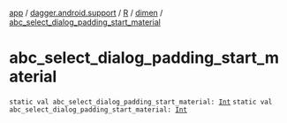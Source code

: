 [app](../../../index.md) / [dagger.android.support](../../index.md) / [R](../index.md) / [dimen](index.md) / [abc_select_dialog_padding_start_material](./abc_select_dialog_padding_start_material.md)

# abc_select_dialog_padding_start_material

`static val abc_select_dialog_padding_start_material: `[`Int`](https://kotlinlang.org/api/latest/jvm/stdlib/kotlin/-int/index.html)
`static val abc_select_dialog_padding_start_material: `[`Int`](https://kotlinlang.org/api/latest/jvm/stdlib/kotlin/-int/index.html)